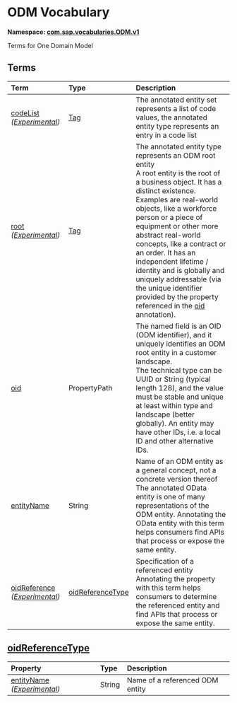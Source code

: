 # ODM Vocabulary
**Namespace: [com.sap.vocabularies.ODM.v1](ODM.xml)**

Terms for One Domain Model


## Terms

Term|Type|Description
:---|:---|:----------
[codeList](./ODM.xml#L35:~:text=<Term%20Name="-,codeList,-") *([Experimental](Common.md#Experimental))*|[Tag](https://github.com/oasis-tcs/odata-vocabularies/blob/main/vocabularies/Org.OData.Core.V1.md#Tag)|<a name="codeList"></a>The annotated entity set represents a list of code values, the annotated entity type represents an entry in a code list
[root](./ODM.xml#L40:~:text=<Term%20Name="-,root,-") *([Experimental](Common.md#Experimental))*|[Tag](https://github.com/oasis-tcs/odata-vocabularies/blob/main/vocabularies/Org.OData.Core.V1.md#Tag)|<a name="root"></a>The annotated entity type represents an ODM root entity<br>A root entity is the root of a business object. It has a distinct existence. Examples are real-world objects, like a workforce person or a piece of equipment or other more abstract real-world concepts, like a contract or an order. It has an independent lifetime / identity and is globally and uniquely addressable (via the unique identifier provided by the property referenced in the [oid](#oid) annotation).
[oid](./ODM.xml#L48:~:text=<Term%20Name="-,oid,-")|PropertyPath|<a name="oid"></a>The named field is an OID (ODM identifier), and it uniquely identifies an ODM root entity in a customer landscape.<br>The technical type can be UUID or String (typical length 128), and the value must be stable and unique at least within type and landscape (better globally). An entity may have other IDs, i.e. a local ID and other alternative IDs.
[entityName](./ODM.xml#L56:~:text=<Term%20Name="-,entityName,-")|String|<a name="entityName"></a>Name of an ODM entity as a general concept, not a concrete version thereof<br>The annotated OData entity is one of many representations of the ODM entity. Annotating the OData entity with this term helps consumers find APIs that process or expose the same entity.
[oidReference](./ODM.xml#L63:~:text=<Term%20Name="-,oidReference,-") *([Experimental](Common.md#Experimental))*|[oidReferenceType](#oidReferenceType)|<a name="oidReference"></a>Specification of a referenced entity<br>Annotating the property with this term helps consumers to determine the referenced entity and find APIs that process or expose the same entity.

<a name="oidReferenceType"></a>
## [oidReferenceType](./ODM.xml#L71:~:text=<ComplexType%20Name="-,oidReferenceType,-")


Property|Type|Description
:-------|:---|:----------
[entityName](./ODM.xml#L72:~:text=<ComplexType%20Name="-,oidReferenceType,-") *([Experimental](Common.md#Experimental))*|String|Name of a referenced ODM entity

